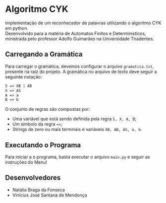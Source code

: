 # Algoritmo CYK

Implementação de um reconhecedor de palavras utilizando o algoritmo CYK em python.  
Desenvolvido para a matéria de Automatos Finitos e Deterministicos, ministrada pelo professor Adolfo Guimarães na Universidade Tiradentes.

## Carregando a Gramática

Para carregar o gramática, devemos configurar o arquivo `gramatica.txt`, presente na raíz do projeto.
A gramática no arquivo de texto deve seguir a seguinte notação:

```txt
S => XB | AB
X => AS
A => a
B => b
```

O conjunto de regras são compostas por:
 
* Uma variável que está sendo definida pela regra `S, X, A, B`;
* Um símbolo da regra `=>`;
* Strings de zero ou mais terminais e variáveis `XB, AB, AS, a, b`.


## Executando o Programa

Para iniciar a o programa, basta executar o arquivo `main.py` e seguir as instruções do Menu!

## Desenvolvedores

- Natália Braga da Fonseca
- Vinícius José Santana de Mendonça
